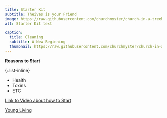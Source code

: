 ```yaml
---
title: Starter Kit
subtitle: Theives is your Friend 
image: https://raw.githubusercontent.com/churchmyster/church-in-a-treehouse/master/assets/img/portfolio/starter_kit.jpeg
alt: Starter Kit text

caption:
  title: Cleaning
  subtitle: A New Beginning
  thumbnail: https://raw.githubusercontent.com/churchmyster/church-in-a-treehouse/master/assets/img/portfolio/starter_kit_thumbnail.jpeg
---
```

**Reasons to Start**

{:.list-inline}
- Health
- Toxins
- ETC


[Link to Video about how to Start](https://www.google.com "How to Start")

[Young Living](https://www.youngliving.com/apps/enrollment/step/1 "Young Living Enroll")
